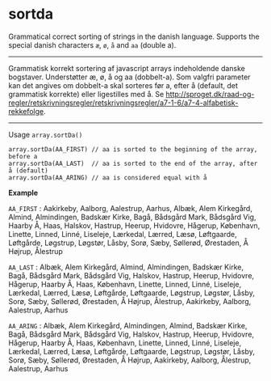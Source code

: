 sortda
======

Grammatical correct sorting of strings in the danish language. Supports the special danish characters `æ`, `ø`, `å` and `aa` (double a). 

----------

Grammatisk korrekt sortering af javascript arrays indeholdende danske bogstaver. Understøtter æ, ø, å og aa (dobbelt-a). 
Som valgfri parameter kan det angives om dobbelt-a skal sorteres før a, efter å (default, det grammatisk korrekte) eller ligestilles med å. Se http://sproget.dk/raad-og-regler/retskrivningsregler/retskrivningsregler/a7-1-6/a7-4-alfabetisk-rekkefolge.

----------

Usage `array.sortDa()`

```
array.sortDa(AA_FIRST) // aa is sorted to the beginning of the array, before a
array.sortDa(AA_LAST)  // aa is sorted to the end of the array, after å (default)
array.sortDa(AA_ARING) // aa is considered equal with å
```

**Example**

`AA_FIRST` : Aakirkeby, Aalborg, Aalestrup, Aarhus, Albæk, Alem Kirkegård, Almind, Almindingen, Badskær Kirke, Bagå, Bådsgård Mark, Bådsgård Vig, Haarby Å, Haas, Halskov, Hastrup, Heerup, Hvidovre, Hågerup, København, Linette, Linned, Linné, Liseleje, Lærkedal, Lærred, Læsø, Løftgaarde, Løftgårde, Løgstrup, Løgstør, Låsby, Sorø, Sæby, Søllerød, Ørestaden, Å Højrup, Ålestrup

`AA_LAST` : Albæk, Alem Kirkegård, Almind, Almindingen, Badskær Kirke, Bagå, Bådsgård Mark, Bådsgård Vig, Halskov, Hastrup, Heerup, Hvidovre, Hågerup, Haarby Å, Haas, København, Linette, Linned, Linné, Liseleje, Lærkedal, Lærred, Læsø, Løftgårde, Løftgaarde, Løgstrup, Løgstør, Låsby, Sorø, Sæby, Søllerød, Ørestaden, Å Højrup, Ålestrup, Aakirkeby, Aalborg, Aalestrup, Aarhus

`AA_ARING` : Albæk, Alem Kirkegård, Almindingen, Almind, Badskær Kirke, Bagå, Bådsgård Mark, Bådsgård Vig, Halskov, Hastrup, Heerup, Hvidovre, Hågerup, Haarby Å, Haas, København, Linette, Linned, Linné, Liseleje, Lærkedal, Lærred, Læsø, Løftgårde, Løftgaarde, Løgstrup, Løgstør, Låsby, Sorø, Sæby, Søllerød, Ørestaden, Å Højrup, Aakirkeby, Aalborg, Ålestrup, Aalestrup, Aarhus

